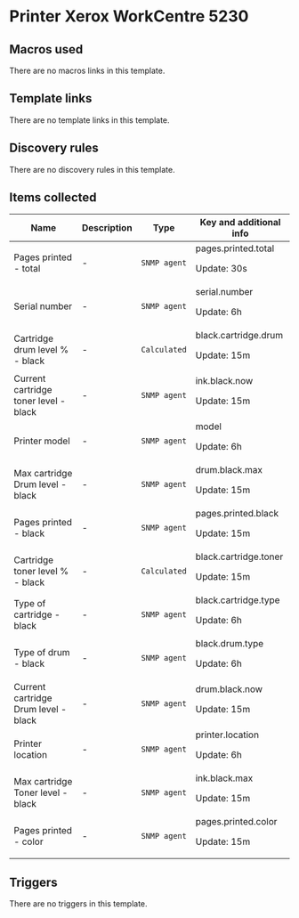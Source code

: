 # Printer Xerox WorkCentre 5230

## Macros used

There are no macros links in this template.

## Template links

There are no template links in this template.

## Discovery rules

There are no discovery rules in this template.

## Items collected

|Name|Description|Type|Key and additional info|
|----|-----------|----|----|
|Pages printed - total|<p>-</p>|`SNMP agent`|pages.printed.total<p>Update: 30s</p>|
|Serial number|<p>-</p>|`SNMP agent`|serial.number<p>Update: 6h</p>|
|Cartridge drum level % - black|<p>-</p>|`Calculated`|black.cartridge.drum<p>Update: 15m</p>|
|Current cartridge toner level - black|<p>-</p>|`SNMP agent`|ink.black.now<p>Update: 15m</p>|
|Printer model|<p>-</p>|`SNMP agent`|model<p>Update: 6h</p>|
|Max cartridge Drum level - black|<p>-</p>|`SNMP agent`|drum.black.max<p>Update: 15m</p>|
|Pages printed - black|<p>-</p>|`SNMP agent`|pages.printed.black<p>Update: 15m</p>|
|Cartridge toner level % - black|<p>-</p>|`Calculated`|black.cartridge.toner<p>Update: 15m</p>|
|Type of cartridge - black|<p>-</p>|`SNMP agent`|black.cartridge.type<p>Update: 6h</p>|
|Type of drum - black|<p>-</p>|`SNMP agent`|black.drum.type<p>Update: 6h</p>|
|Current cartridge Drum level - black|<p>-</p>|`SNMP agent`|drum.black.now<p>Update: 15m</p>|
|Printer location|<p>-</p>|`SNMP agent`|printer.location<p>Update: 6h</p>|
|Max cartridge Toner level - black|<p>-</p>|`SNMP agent`|ink.black.max<p>Update: 15m</p>|
|Pages printed - color|<p>-</p>|`SNMP agent`|pages.printed.color<p>Update: 15m</p>|


## Triggers

There are no triggers in this template.

